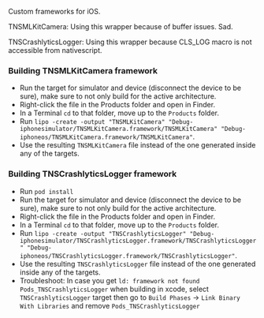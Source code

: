 Custom frameworks for iOS.

TNSMLKitCamera: Using this wrapper because of buffer issues. Sad.

TNSCrashlyticsLogger: Using this wrapper because CLS_LOG macro is not accessible from nativescript.

### Building TNSMLKitCamera framework
- Run the target for simulator and device (disconnect the device to be sure), make sure to not only build for the active architecture.
- Right-click the file in the Products folder and open in Finder.
- In a Terminal `cd` to that folder, move up to the `Products` folder.
- Run `lipo -create -output "TNSMLKitCamera" "Debug-iphonesimulator/TNSMLKitCamera.framework/TNSMLKitCamera" "Debug-iphoneos/TNSMLKitCamera.framework/TNSMLKitCamera"`.
- Use the resulting `TNSMLKitCamera` file instead of the one generated inside any of the targets.

### Building TNSCrashlyticsLogger framework
- Run `pod install`
- Run the target for simulator and device (disconnect the device to be sure), make sure to not only build for the active architecture.
- Right-click the file in the Products folder and open in Finder.
- In a Terminal `cd` to that folder, move up to the `Products` folder.
- Run `lipo -create -output "TNSCrashlyticsLogger" "Debug-iphonesimulator/TNSCrashlyticsLogger.framework/TNSCrashlyticsLogger" "Debug-iphoneos/TNSCrashlyticsLogger.framework/TNSCrashlyticsLogger"`.
- Use the resulting `TNSCrashlyticsLogger` file instead of the one generated inside any of the targets.
- Troubleshoot: In case you get `ld: framework not found Pods_TNSCrashlyticsLogger` when building in xcode, select `TNSCrashlyticsLogger` target then go to `Build Phases` -> `Link Binary With Libraries` and remove `Pods_TNSCrashlyticsLogger`